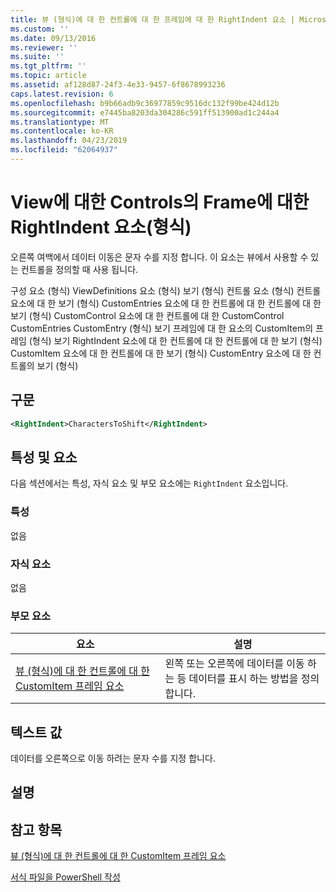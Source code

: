 ```yaml
---
title: 뷰 (형식)에 대 한 컨트롤에 대 한 프레임에 대 한 RightIndent 요소 | Microsoft Docs
ms.custom: ''
ms.date: 09/13/2016
ms.reviewer: ''
ms.suite: ''
ms.tgt_pltfrm: ''
ms.topic: article
ms.assetid: af128d87-24f3-4e33-9457-6f8678993236
caps.latest.revision: 6
ms.openlocfilehash: b9b66adb9c36977859c9516dc132f99be424d12b
ms.sourcegitcommit: e7445ba8203da304286c591ff513900ad1c244a4
ms.translationtype: MT
ms.contentlocale: ko-KR
ms.lasthandoff: 04/23/2019
ms.locfileid: "62064937"
---
```

# <a name="rightindent-element-for-frame-for-controls-for-view-format"></a>View에 대한 Controls의 Frame에 대한 RightIndent 요소(형식)

오른쪽 여백에서 데이터 이동은 문자 수를 지정 합니다. 이 요소는 뷰에서 사용할 수 있는 컨트롤을 정의할 때 사용 됩니다.

구성 요소 (형식) ViewDefinitions 요소 (형식) 보기 (형식) 컨트롤 요소 (형식) 컨트롤 요소에 대 한 보기 (형식) CustomEntries 요소에 대 한 컨트롤에 대 한 컨트롤에 대 한 보기 (형식) CustomControl 요소에 대 한 컨트롤에 대 한 CustomControl CustomEntries CustomEntry (형식) 보기 프레임에 대 한 요소의 CustomItem의 프레임 (형식) 보기 RightIndent 요소에 대 한 컨트롤에 대 한 컨트롤에 대 한 보기 (형식) CustomItem 요소에 대 한 컨트롤에 대 한 보기 (형식) CustomEntry 요소에 대 한 컨트롤의 보기 (형식)

## <a name="syntax"></a>구문

```xml
<RightIndent>CharactersToShift</RightIndent>
```

## <a name="attributes-and-elements"></a>특성 및 요소

다음 섹션에서는 특성, 자식 요소 및 부모 요소에는 `RightIndent` 요소입니다.

### <a name="attributes"></a>특성

없음

### <a name="child-elements"></a>자식 요소

없음

### <a name="parent-elements"></a>부모 요소

|요소|설명|
|-------------|-----------------|
|[뷰 (형식)에 대 한 컨트롤에 대 한 CustomItem 프레임 요소](./frame-element-for-customitem-for-controls-for-view-format.md)|왼쪽 또는 오른쪽에 데이터를 이동 하는 등 데이터를 표시 하는 방법을 정의 합니다.|

## <a name="text-value"></a>텍스트 값

데이터를 오른쪽으로 이동 하려는 문자 수를 지정 합니다.

## <a name="remarks"></a>설명

## <a name="see-also"></a>참고 항목

[뷰 (형식)에 대 한 컨트롤에 대 한 CustomItem 프레임 요소](./frame-element-for-customitem-for-controls-for-view-format.md)

[서식 파일을 PowerShell 작성](./writing-a-powershell-formatting-file.md)

